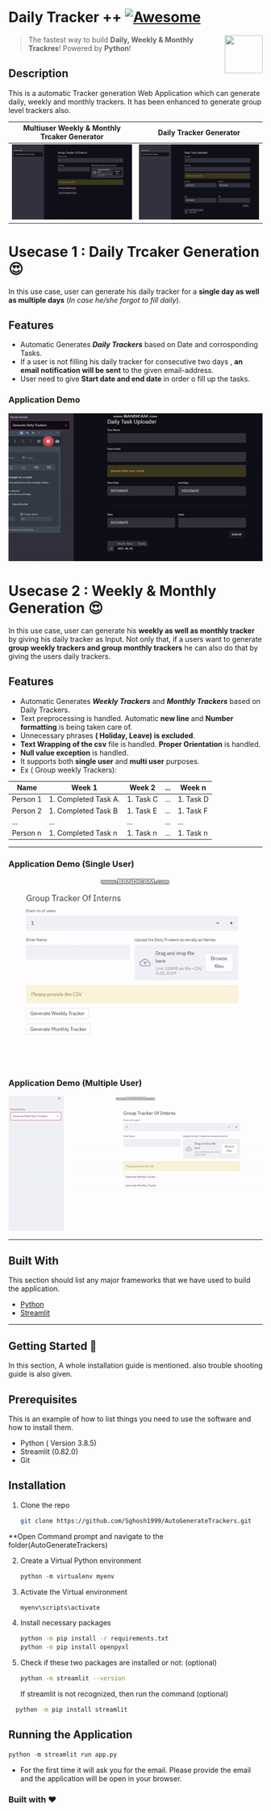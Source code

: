 # Daily Tracker ++ [![Awesome](https://cdn.rawgit.com/sindresorhus/awesome/d7305f38d29fed78fa85652e3a63e154dd8e8829/media/badge.svg)](https://github.com/MarcSkovMadsen/awesome-streamlit)

[<img src="https://media.istockphoto.com/vectors/unique-modern-creative-elegant-letter-d-based-vector-icon-logo-vector-id1125625274?k=6&m=1125625274&s=612x612&w=0&h=U-fRNFEEezcFQ5M8EPjiqUTiqvhHt3lUN2s9CbaVX94=" align="right" height="75" width="75">](https://streamlit.io)

> The fastest way to build **Daily, Weekly & Monthly Trackres**! Powered by **Python**!


## Description

This is a automatic Tracker generation Web Application which can generate daily, weekly and monthly trackers. It has been enhanced to generate group level trackers also.


Multiuser Weekly & Monthly Trcaker Generator             |  Daily Tracker Generator |
:-------------------------:|:-------------------------: |
![](https://github.com/Sghosh1999/AutoGenerateTrackers/blob/da2d8f24090a6ec12cfe3a8b715704887987eae8/demos/a.jpg)  |  ![](https://github.com/Sghosh1999/AutoGenerateTrackers/blob/da2d8f24090a6ec12cfe3a8b715704887987eae8/demos/b.jpg) |

# Usecase 1 : Daily Trcaker Generation :heart_eyes:

In this use case, user can generate his daily tracker for a **single day as well as multiple days** (_In case he/she forgot to fill daily_).

## Features

- Automatic Generates **_Daily Trackers_** based on Date and corrosponding Tasks.
- If a user is not filling his daily tracker for consecutive two days , **an email notification will be sent** to the given email-address.
- User need to give **Start date and end date** in order o fill up the tasks.

### Application Demo

<p align="center">
  <img src="https://github.com/Sghosh1999/AutoGenerateTrackers/blob/49d6ce9efecaf581b7227c97dc5d3c6f3d24ef75/demos/daily_trcaker_demo.gif" alt="animated" />
</p>

# Usecase 2 : Weekly & Monthly Generation :heart_eyes:

In this use case, user can generate his **weekly as well as monthly tracker** by giving his daily tracker as Input. Not only that, if a users want to generate **group weekly trackers and group monthly trackers** he can also do that by giving the users daily trackers.

## Features

- Automatic Generates **_Weekly Trackers_** and **_Monthly Trackers_** based on Daily Trackers.
- Text preprocessing is handled. Automatic **new line** and **Number formatting** is being taken care of.
- Unnecessary phrases **( Holiday, Leave) is excluded**.
- **Text Wrapping of the csv** file is handled. **Proper Orientation** is handled.
- **Null value exception** is handled.
- It supports both **single user** and **multi user** purposes.
- Ex ( Group weekly Trackers):

| Name     | Week 1               | Week 2    | ... | Week n    |
| -------- | -------------------- | --------- | --- | --------- |
| Person 1 | 1. Completed Task A. | 1. Task C | ... | 1. Task D |
| Person 2 | 1. Completed Task B  | 1. Task E | ... | 1. Task F |
| ...      | ...                  | ...       | ... | ...       |
| Person n | 1. Completed Task n  | 1. Task n | ... | 1. Task n |

---

<!--
### Application Dem
| Single User |Multiple User |
|--|--|
|<img src="https://github.com/Sghosh1999/AutoGenerateTrackers/blob/78abe5fbcf58ed1054bbfc28e3b3029ba6835384/demos/week_month_demo1.gif" alt="animated" />|<img src="https://github.com/Sghosh1999/AutoGenerateTrackers/blob/ad55ed7d7e4aecf078b2c512f85cff2494479392/demos/multi_user_demo.gif" alt="animated" />|
 -->

### Application Demo (Single User)

<p align="center">
  <img src="https://github.com/Sghosh1999/AutoGenerateTrackers/blob/78abe5fbcf58ed1054bbfc28e3b3029ba6835384/demos/week_month_demo1.gif" alt="animated" />
</p>

### Application Demo (Multiple User)

<p align="center">
  <img src="https://github.com/Sghosh1999/AutoGenerateTrackers/blob/ad55ed7d7e4aecf078b2c512f85cff2494479392/demos/multi_user_demo.gif" alt="animated" />
</p>

---

## Built With

This section should list any major frameworks that we have used to build the application.

- [Python](https://www.python.org/)
- [Streamlit](https://streamlit.io/)

---

<!-- GETTING STARTED -->

## Getting Started :robot:

In this section, A whole installation guide is mentioned. also trouble shooting guide is also given.

## Prerequisites

This is an example of how to list things you need to use the software and how to install them.

- Python ( Version 3.8.5)
- Streamlit (0.82.0)
- Git

## Installation

1. Clone the repo
   ```sh
   git clone https://github.com/Sghosh1999/AutoGenerateTrackers.git
   ```
   
**Open Command prompt and navigate to the folder(AutoGenerateTrackers)

2. Create a Virtual Python environment
   ```python
   python -m virtualenv myenv
   ```
3. Activate the Virtual environment
   ```python
   myenv\scripts\activate
   ```
4. Install necessary packages
   ```sh
   python -m pip install -r requirements.txt
   python -m pip install openpyxl
   ```
5. Check if these two packages are installed or not: (optional)
   ```sh
   python -m streamlit --version
   ```
   If streamlit is not recognized, then run the command (optional)

```sh
  python -m pip install streamlit
```

## Running the Application

```python
python -m streamlit run app.py
```

- For the first time it will ask you for the email. Please provide the email and the application will be open in your browser.

### Built with :heart:
